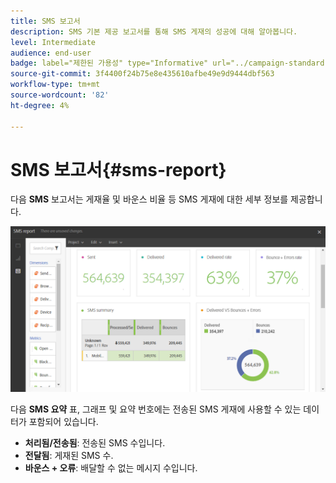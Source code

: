 ```yaml
---
title: SMS 보고서
description: SMS 기본 제공 보고서를 통해 SMS 게재의 성공에 대해 알아봅니다.
level: Intermediate
audience: end-user
badge: label="제한된 가용성" type="Informative" url="../campaign-standard-migration-home.md" tooltip="마이그레이션된 사용자 Campaign Standard으로 제한됨"
source-git-commit: 3f4400f24b75e8e435610afbe49e9d9444dbf563
workflow-type: tm+mt
source-wordcount: '82'
ht-degree: 4%

---
```


# SMS 보고서{#sms-report}

다음 **SMS** 보고서는 게재율 및 바운스 비율 등 SMS 게재에 대한 세부 정보를 제공합니다.

![](assets/dynamic_report_sms.png)

다음 **SMS 요약** 표, 그래프 및 요약 번호에는 전송된 SMS 게재에 사용할 수 있는 데이터가 포함되어 있습니다.

* **처리됨/전송됨**: 전송된 SMS 수입니다.
* **전달됨**: 게재된 SMS 수.
* **바운스 + 오류**: 배달할 수 없는 메시지 수입니다.
